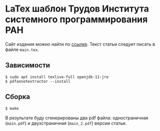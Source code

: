 # LaTex шаблон Трудов Института системного программирования РАН

Сайт издания можно найти по [ссылке](https://ispranproceedings.elpub.ru/). Текст
статьи следует писать в файле `main.tex`.

## Зависимости

    $ sudo apt install texlive-full openjdk-11-jre
    $ pdfannotextractor --install

## Сборка

    $ make

В результате буду сгенерированы два pdf файла: одностраничная (`main.pdf`) и
двухстраничная (`main_2.pdf`) версии статьи.
